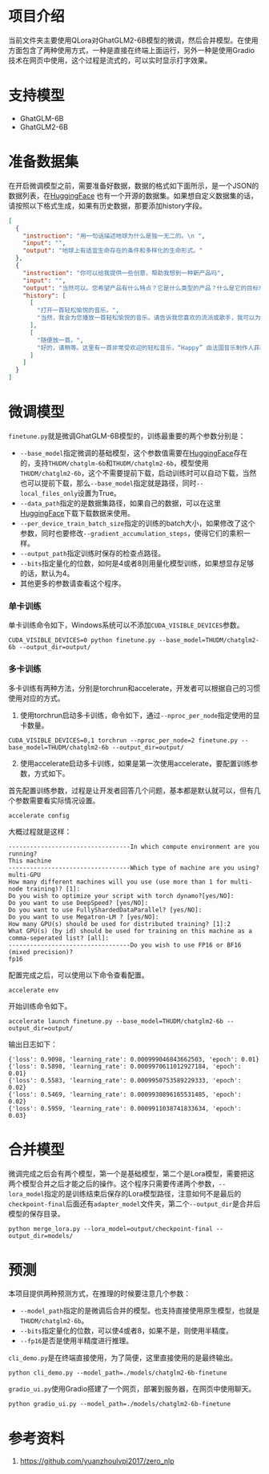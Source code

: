 # 项目介绍

当前文件夹主要使用QLora对GhatGLM2-6B模型的微调，然后合并模型。在使用方面包含了两种使用方式，一种是直接在终端上面运行，另外一种是使用Gradio技术在网页中使用，这个过程是流式的，可以实时显示打字效果。

# 支持模型

 - GhatGLM-6B
 - GhatGLM2-6B

# 准备数据集

在开启微调模型之前，需要准备好数据，数据的格式如下面所示，是一个JSON的数据列表，在[HuggingFace](https://huggingface.co/datasets/Chinese-Vicuna/guanaco_belle_merge_v1.0)
也有一个开源的数据集。如果想自定义数据集的话，请按照以下格式生成，如果有历史数据，那要添加history字段。

```json
[
  {
    "instruction": "用一句话描述地球为什么是独一无二的。\n ",
    "input": "",
    "output": "地球上有适宜生命存在的条件和多样化的生命形式。"
  },
  {
    "instruction": "你可以给我提供一些创意，帮助我想到一种新产品吗",
    "input": "",
    "output": "当然可以。您希望产品有什么特点？它是什么类型的产品？什么是它的目标市场？给我一些更多的背景信息，我可以提供一些有建设性的想法。",
    "history": [
      [
        "打开一首轻松愉悦的音乐。",
        "当然，我会为您播放一首轻松愉悦的音乐。请告诉我您喜欢的流派或歌手，我可以为您推荐一些曲目。"
      ],
      [
        "随便放一首。",
        "好的，请稍等。这里有一首非常受欢迎的轻松音乐，“Happy” 由法国音乐制作人菲利普·加尔德排练。您的播放器将开始播放这首曲目。"
      ]
    ]
  }
]
```


# 微调模型

`finetune.py`就是微调GhatGLM-6B模型的，训练最重要的两个参数分别是：
 - `--base_model`指定微调的基础模型，这个参数值需要在[HuggingFace](https://huggingface.co/THUDM)存在的，支持`THUDM/chatglm-6b`和`THUDM/chatglm2-6b`，模型使用`THUDM/chatglm2-6b`，这个不需要提前下载，启动训练时可以自动下载，当然也可以提前下载，那么`--base_model`指定就是路径，同时`--local_files_only`设置为True。
 - `--data_path`指定的是数据集路径，如果自己的数据，可以在这里[HuggingFace](https://huggingface.co/datasets/Chinese-Vicuna/guanaco_belle_merge_v1.0)下载下载数据来使用。
 - `--per_device_train_batch_size`指定的训练的batch大小，如果修改了这个参数，同时也要修改`--gradient_accumulation_steps`，使得它们的乘积一样。
 - `--output_path`指定训练时保存的检查点路径。
 - `--bits`指定量化的位数，如何是4或者8则用量化模型训练，如果想显存足够的话，默认为4。
 - 其他更多的参数请查看这个程序。

### 单卡训练

单卡训练命令如下，Windows系统可以不添加`CUDA_VISIBLE_DEVICES`参数。

```shell
CUDA_VISIBLE_DEVICES=0 python finetune.py --base_model=THUDM/chatglm2-6b --output_dir=output/
```

### 多卡训练

多卡训练有两种方法，分别是torchrun和accelerate，开发者可以根据自己的习惯使用对应的方式。

1. 使用torchrun启动多卡训练，命令如下，通过`--nproc_per_node`指定使用的显卡数量。

```shell
CUDA_VISIBLE_DEVICES=0,1 torchrun --nproc_per_node=2 finetune.py --base_model=THUDM/chatglm2-6b --output_dir=output/
```

2. 使用accelerate启动多卡训练，如果是第一次使用accelerate，要配置训练参数，方式如下。

首先配置训练参数，过程是让开发者回答几个问题，基本都是默认就可以，但有几个参数需要看实际情况设置。

```shell
accelerate config
```

大概过程就是这样：

```
----------------------------------In which compute environment are you running?
This machine
----------------------------------Which type of machine are you using? 
multi-GPU
How many different machines will you use (use more than 1 for multi-node training)? [1]:
Do you wish to optimize your script with torch dynamo?[yes/NO]:
Do you want to use DeepSpeed? [yes/NO]:
Do you want to use FullyShardedDataParallel? [yes/NO]:
Do you want to use Megatron-LM ? [yes/NO]: 
How many GPU(s) should be used for distributed training? [1]:2
What GPU(s) (by id) should be used for training on this machine as a comma-seperated list? [all]:
----------------------------------Do you wish to use FP16 or BF16 (mixed precision)?
fp16 
```

配置完成之后，可以使用以下命令查看配置。

```shell
accelerate env
```

开始训练命令如下。

```shell
accelerate launch finetune.py --base_model=THUDM/chatglm2-6b --output_dir=output/
```

输出日志如下：

```shell
{'loss': 0.9098, 'learning_rate': 0.000999046843662503, 'epoch': 0.01}                                                     
{'loss': 0.5898, 'learning_rate': 0.0009970611012927184, 'epoch': 0.01}                                                    
{'loss': 0.5583, 'learning_rate': 0.0009950753589229333, 'epoch': 0.02}                                                  
{'loss': 0.5469, 'learning_rate': 0.0009930896165531485, 'epoch': 0.02}                                          
{'loss': 0.5959, 'learning_rate': 0.0009911038741833634, 'epoch': 0.03}
```

# 合并模型

微调完成之后会有两个模型，第一个是基础模型，第二个是Lora模型，需要把这两个模型合并之后才能之后的操作。这个程序只需要传递两个参数，`--lora_model`指定的是训练结束后保存的Lora模型路径，注意如何不是最后的`checkpoint-final`后面还有`adapter_model`文件夹，第二个`--output_dir`是合并后模型的保存目录。

```shell
python merge_lora.py --lora_model=output/checkpoint-final --output_dir=models/
```

# 预测

本项目提供两种预测方式，在推理的时候要注意几个参数：
 - `--model_path`指定的是微调后合并的模型。也支持直接使用原生模型，也就是`THUDM/chatglm2-6b`。
 - `--bits`指定量化的位数，可以使4或者8，如果不是，则使用半精度。
 - `--fp16`是否是使用半精度进行推理。


`cli_demo.py`是在终端直接使用，为了简便，这里直接使用的是最终输出。

```shell
python cli_demo.py --model_path=./models/chatglm2-6b-finetune
```

`gradio_ui.py`使用Gradio搭建了一个网页，部署到服务器，在网页中使用聊天。

```shell
python gradio_ui.py --model_path=./models/chatglm2-6b-finetune
```

# 参考资料

1. https://github.com/yuanzhoulvpi2017/zero_nlp
